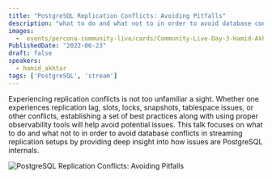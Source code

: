 ```yaml
---
title: "PostgreSQL Replication Conflicts: Avoiding Pitfalls"
description: "what to do and what not to in order to avoid database conflicts in streaming replication setups by providing deep insight into how issues are PostgreSQL internals"
images:
  -  events/percona-community-live/cards/Community-Live-Day-3-Hamid-Akhtar-2.jpg
PublishedDate: "2022-06-23"
draft: false
speakers:
  - hamid_akhtar
tags: ['PostgreSQL', 'stream']
---
```


Experiencing replication conflicts is not too unfamiliar a sight. Whether one experiences replication lag, slots, locks, snapshots, tablespace issues, or other conflicts, establishing a set of best practices along with using proper observability tools will help avoid potential issues. This talk focuses on what to do and what not to in order to avoid database conflicts in streaming replication setups by providing deep insight into how issues are PostgreSQL internals.

![PostgreSQL Replication Conflicts: Avoiding Pitfalls](events/percona-community-live/cards/Community-Live-Day-3-Hamid-Akhtar-2.jpg)